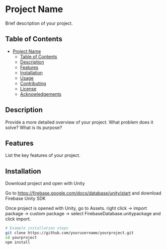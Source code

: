 # Project Name

Brief description of your project.

## Table of Contents

- [Project Name](#project-name)
  - [Table of Contents](#table-of-contents)
  - [Description](#description)
  - [Features](#features)
  - [Installation](#installation)
  - [Usage](#usage)
  - [Contributing](#contributing)
  - [License](#license)
  - [Acknowledgements](#acknowledgements)

## Description

Provide a more detailed overview of your project. What problem does it solve? What is its purpose?

## Features

List the key features of your project.

## Installation

Download project and open with Unity

Go to https://firebase.google.com/docs/database/unity/start and download Firebase Unity SDK

Once project is opened with Unity, go to Assets. right click -> import package -> custom package -> select FirebaseDatabase.unitypackage and click import. 

```bash
# Example installation steps
git clone https://github.com/yourusername/yourproject.git
cd yourproject
npm install